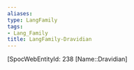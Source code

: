 ```yaml
---
aliases: 
type: LangFamily
tags: 
- Lang_Family
title: LangFamily-Dravidian
---
```

[SpocWebEntityId: 238
[Name::Dravidian]



